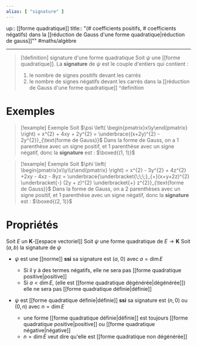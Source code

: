```yaml
---
alias: [ "signature" ]
---
```

up:: [[forme quadratique]]
title:: "(# coefficients positifs, # coefficients négatifs) dans la [[réduction de Gauss d'une forme quadratique|réduction de gauss]]""
#maths/algèbre  

---

> [!definition] signature d'une forme quadratique
> Soit $\psi$ une [[forme quadratique]].
> La **signature** de $\psi$ est le couple d'entiers qui contient :
>  1. le nombre de signes positifs devant les carrés
>  2. le nombre de signes négatifs devant les carrés
> dans la [[réduction de Gauss d'une forme quadratique]] 
^definition

# Exemples

> [!example] Exemple 
> Soit $\psi \left( \begin{pmatrix}x\\y\end{pmatrix} \right) = x^{2} + 4xy + 2y^{2} = \underbrace{(x+2y)^{2} - 2y^{2}}_{\text{forme de Gauss}}$
> Dans la forme de Gauss, on a $1$ parenthèse avec un signe positif, et $1$ parenthèse avec un signe négatif, donc la **signature** est : $\boxed{(1, 1)}$

> [!example] Exemple 
> Soit $\phi \left( \begin{pmatrix}x\\y\\z\end{pmatrix} \right) = x^{2} - 3y^{2} + 4z^{2} +2xy - 4xz - 8yz = \underbrace{\underbracket{\;\;\;}_{+}(x+y+2z)^{2} \underbracket{-} (2y + z)^{2} \underbracket{+} z^{2}}_{\text{forme de Gauss}}$
> Dans la forme de Gauss, on a $2$ parenthèses avec un signe positif, et $1$ parenthèse avec un signe négatif, donc la **signature** est : $\boxed{(2, 1)}$
> 


# Propriétés
Soit $E$ un $\mathbf{K}$-[[espace vectoriel]]
Soit $\psi$ une forme quadratique de $E \to \mathbf{K}$
Soit $(a, b)$ la signature de $\psi$

 - $\psi$ est une [[norme]] **ssi** sa signature est $(a,\; 0)$ avec $a = \dim E$
     - Si il y à des termes négatifs, elle ne sera pas [[forme quadratique positive|positive]]
     - Si $a < \dim E$, (elle est [[forme quadratique dégénérée|dégénérée]]) elle ne sera pas [[forme quadratique définie|définie]] 

 - $\psi$ est [[forme quadratique définie|définie]] **ssi** sa signature est $(n, 0)$ ou $(0, n)$ avec $n = \dim E$
     - une forme [[forme quadratique définie|définie]] est toujours [[forme quadratique positive|positive]] ou [[forme quadratique négative|négative]]
     - $n = \dim E$ veut dire qu'elle est [[forme quadratique non dégénérée]]



